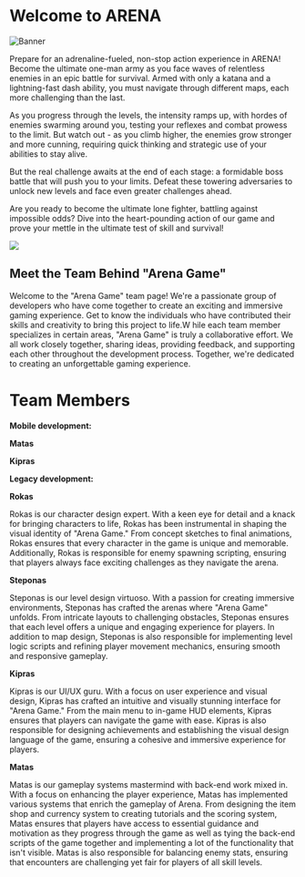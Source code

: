 # Welcome to ARENA

![Banner](https://github.com/Stepon4s/ArenaGame/assets/59653657/75ceaeff-f9e6-4638-a0a8-d5b5daf95d9a)

Prepare for an adrenaline-fueled, non-stop action experience in ARENA! Become the ultimate one-man army as you face waves of relentless enemies in an epic battle for survival. Armed with only a katana and a lightning-fast dash ability, you must navigate through different maps, each more challenging than the last.

As you progress through the levels, the intensity ramps up, with hordes of enemies swarming around you, testing your reflexes and combat prowess to the limit. But watch out - as you climb higher, the enemies grow stronger and more cunning, requiring quick thinking and strategic use of your abilities to stay alive.

But the real challenge awaits at the end of each stage: a formidable boss battle that will push you to your limits. Defeat these towering adversaries to unlock new levels and face even greater challenges ahead.

Are you ready to become the ultimate lone fighter, battling against impossible odds? Dive into the heart-pounding action of our game and prove your mettle in the ultimate test of skill and survival!

![](https://i.imgur.com/FoWJTQt.jpg)
## Meet the Team Behind "Arena Game"

Welcome to the "Arena Game" team page! We're a passionate group of developers who have come together to create an exciting and immersive gaming experience. Get to know the individuals who have contributed their skills and creativity to bring this project to life.W hile each team member specializes in certain areas, "Arena Game" is truly a collaborative effort. We all work closely together, sharing ideas, providing feedback, and supporting each other throughout the development process. Together, we're dedicated to creating an unforgettable gaming experience.

# Team Members
**Mobile development:**

**Matas** 

**Kipras**



**Legacy development:**

**Rokas**

Rokas is our character design expert. With a keen eye for detail and a knack for bringing characters to life, Rokas has been instrumental in shaping the visual identity of "Arena Game." From concept sketches to final animations, Rokas ensures that every character in the game is unique and memorable. Additionally, Rokas is responsible for enemy spawning scripting, ensuring that players always face exciting challenges as they navigate the arena.

**Steponas**

Steponas is our level design virtuoso. With a passion for creating immersive environments, Steponas has crafted the arenas where "Arena Game" unfolds. From intricate layouts to challenging obstacles, Steponas ensures that each level offers a unique and engaging experience for players. In addition to map design, Steponas is also responsible for implementing level logic scripts and refining player movement mechanics, ensuring smooth and responsive gameplay.

**Kipras**

Kipras is our UI/UX guru. With a focus on user experience and visual design, Kipras has crafted an intuitive and visually stunning interface for "Arena Game." From the main menu to in-game HUD elements, Kipras ensures that players can navigate the game with ease. Kipras is also responsible for designing achievements and establishing the visual design language of the game, ensuring a cohesive and immersive experience for players.

**Matas** 

Matas is our gameplay systems mastermind with back-end work mixed in. With a focus on enhancing the player experience, Matas has implemented various systems that enrich the gameplay of Arena. From designing the item shop and currency system to creating tutorials and the scoring system, Matas ensures that players have access to essential guidance and motivation as they progress through the game as well as tying the back-end scripts of the game together and implementing a lot of the functionality that isn't visible. Matas is also responsible for balancing enemy stats, ensuring that encounters are challenging yet fair for players of all skill levels.
